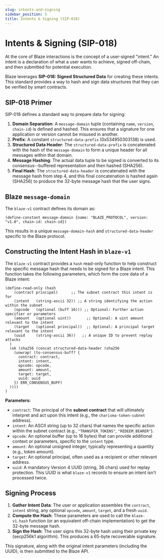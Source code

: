```yaml
---
slug: intents-and-signing
sidebar_position: 5
title: Intents & Signing (SIP-018)
---
```


# Intents & Signing (SIP-018)

At the core of Blaze interactions is the concept of a user-signed "intent." An intent is a declaration of what a user wants to achieve, signed off-chain, and then submitted for potential execution.

Blaze leverages **SIP-018: Signed Structured Data** for creating these intents. This standard provides a way to hash and sign data structures that they can be verified by smart contracts.

## SIP-018 Primer

SIP-018 defines a standard way to prepare data for signing:

1.  **Domain Separation**: A `message-domain` tuple (containing `name`, `version`, `chain-id`) is defined and hashed. This ensures that a signature for one application or version cannot be misused in another.
2.  **Prefix**: A constant `structured-data-prefix` (0x534950303138) is used.
3.  **Structured Data Header**: The `structured-data-prefix` is concatenated with the hash of the `message-domain` to form a unique header for all messages within that domain.
4.  **Message Hashing**: The actual data tuple to be signed is converted to its consensus--buffered representation and then hashed (SHA256).
5.  **Final Hash**: The `structured-data-header` is concatenated with the message hash from step 4, and this final concatenation is hashed again (SHA256) to produce the 32-byte message hash that the user signs.

## Blaze `message-domain`

The `blaze-v1` contract defines its domain as:

```clarity
(define-constant message-domain {name: "BLAZE_PROTOCOL", version: "v1.0", chain-id: chain-id})
```

This results in a unique `message-domain-hash` and `structured-data-header` specific to the Blaze protocol.

## Constructing the Intent Hash in `blaze-v1`

The `blaze-v1` contract provides a `hash` read-only function to help construct the specific message hash that needs to be signed for a Blaze intent. This function takes the following parameters, which form the core data of a Blaze intent:

```clarity
(define-read-only (hash
    (contract principal)      ;; The subnet contract this intent is for
    (intent   (string-ascii 32)) ;; A string identifying the action within the subnet
    (opcode   (optional (buff 16))) ;; Optional: Further action specifier or parameters
    (amount   (optional uint))       ;; Optional: A uint amount relevant to the intent
    (target   (optional principal))  ;; Optional: A principal target relevant to the intent
    (uuid     (string-ascii 36))   ;; A unique ID to prevent replay attacks
  )
  (ok (sha256 (concat structured-data-header (sha256 
    (unwrap! (to-consensus-buff? {
      contract: contract, 
      intent: intent, 
      opcode: opcode, 
      amount: amount, 
      target: target, 
      uuid: uuid
    }) ERR_CONSENSUS_BUFF)
  ))))
)
```

**Parameters:**

*   `contract`: The principal of the **subnet contract** that will ultimately interpret and act upon this intent (e.g., the `charisma-token-subnet` address).
*   `intent`: An ASCII string (up to 32 chars) that names the specific action within the subnet contract (e.g., `"TRANSFER_TOKENS"`, `"REDEEM_BEARER"`).
*   `opcode`: An optional buffer (up to 16 bytes) that can provide additional context or parameters, specific to the `intent` type.
*   `amount`: An optional unsigned integer, typically representing a quantity (e.g., token amount).
*   `target`: An optional principal, often used as a recipient or other relevant address.
*   `uuid`: A mandatory Version 4 UUID (string, 36 chars) used for replay protection. This UUID is what `blaze-v1` records to ensure an intent isn't processed twice.

## Signing Process

1.  **Gather Intent Data**: The user or application assembles the `contract`, `intent` string, any optional `opcode`, `amount`, `target`, and a fresh `uuid`.
2.  **Compute the Hash**: These parameters are used to call the `blaze-v1.hash` function (or an equivalent off-chain implementation) to get the 32-byte message hash.
3.  **Sign the Hash**: The user signs this 32-byte hash using their private key (secp256k1 algorithm). This produces a 65-byte recoverable signature.

This signature, along with the original intent parameters (including the UUID), is then submitted to the Blaze API. 